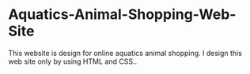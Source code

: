 # Aquatics-Animal-Shopping-Web-Site
This website is design for online aquatics animal shopping. I design this web site only by using HTML and CSS..
